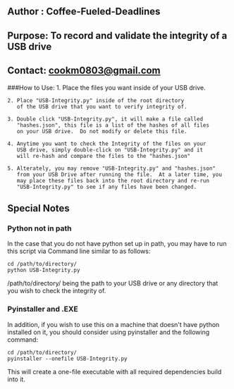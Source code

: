 
##  Author : Coffee-Fueled-Deadlines                               
##  Purpose: To record and validate the integrity of a USB drive   
##  Contact: cookm0803@gmail.com                                   


###How to Use:
    1. Place the files you want inside of your USB drive.

    2. Place "USB-Integrity.py" inside of the root directory
       of the USB drive that you want to verify integrity of.
       
    3. Double click "USB-Integrity.py", it will make a file called
       "hashes.json", this file is a list of the hashes of all files
       on your USB drive.  Do not modify or delete this file.
       
    4. Anytime you want to check the Integrity of the files on your
       USB drive, simply double-click on "USB-Integrity.py" and it
       will re-hash and compare the files to the "hashes.json"
       
    5. Alterately, you may remove "USB-Integrity.py" and "hashes.json"
       from your USB Drive after running the file.  At a later time, you
       may place these files back into the root directory and re-run
       "USB-Integrity.py" to see if any files have been changed.
       

##  Special Notes 


### Python not in path
In the case that you do not have python set up in path, you may have to
run this script via Command line similar to as follows:

    cd /path/to/directory/
    python USB-Integrity.py

/path/to/directory/ being the path to your USB drive or any directory
that you wish to check the integrity of.

### Pyinstaller and .EXE
In addition, if you wish to use this on a machine that doesn't have python
installed on it, you should consider using pyinstaller and the following
command:

    cd /path/to/directory/
    pyinstaller --onefile USB-Integrity.py

This will create a one-file executable with all required dependencies build
into it.
